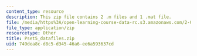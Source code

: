 ```yaml
---
content_type: resource
description: This zip file contains 2 .m files and 1 .mat file.
file: /media/https%3A/open-learning-course-data-rc.s3.amazonaws.com/2-086-numerical-computation-for-mechanical-engineers-fall-2012/749dea8cd8c5d34546a6ee6a593637cd_Pset5_datafiles.zip
file_type: application/zip
resourcetype: Other
title: Pset5_datafiles.zip
uid: 749dea8c-d8c5-d345-46a6-ee6a593637cd
---
```

